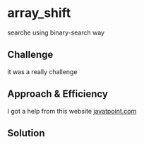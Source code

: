 # array_shift

searche using binary-search way

## Challenge

it was a really challenge

## Approach & Efficiency

I got a help from this website
[javatpoint.com](https://www.javatpoint.com/binary-search-in-python)

## Solution
